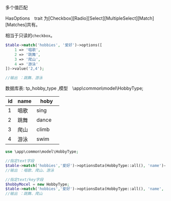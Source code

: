 多个值匹配

HasOptions　trait 为[Checkbox][Radio][Select][MultipleSelect][Match][Matches]共有。


相当于只读的`checkbox`。

```php
$table->match('hobbies', '爱好')->options([
    1 => '唱歌', 
    2 => '跳舞',
    3 => '爬山',
    4 => '游泳'
])->value('2,4');

//输出 ：跳舞、游泳
```

数据库表: tp_hobby_type ,模型　\app\common\model\HobbyType;

| id |name| hoby |
| ---- | ---- | ---- |
| 1  |  唱歌 | sing　 |
| 2  |  跳舞 | dance　 |
| 3  |  爬山 | climb　 |
| 4  |  游泳 | swim　 |

```php
use \app\common\model\HobbyType;
```

```php
//指定text字段
$table->match('hobbies','爱好')->optionsData(HobbyType::all(), 'name')->value('1,3,4');//默认主键`id`作为key
//输出 ：唱歌、爬山、游泳
```

```php
//指定text/key字段
$hobbyMocel = new HobbyType;
$table->match('hobbies','爱好')->optionsData(HobbyType::all(), 'name', 'hoby')->value('dance,climb');
//输出 ：跳舞、爬山
```